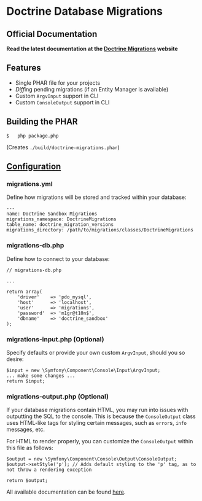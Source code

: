 # Doctrine Database Migrations

## Official Documentation

**Read the latest documentation at the [Doctrine Migrations](http://www.doctrine-project.org/projects/migrations) website**

## Features

* Single PHAR file for your projects
* *Diff*ing pending migrations (if an Entity Manager is available)
* Custom `ArgvInput` support in CLI
* Custom `ConsoleOutput` support in CLI


## Building the PHAR

    $   php package.php

(Creates `./build/doctrine-migrations.phar`)

## [Configuration](http://www.doctrine-project.org/projects/migrations/2.0/docs/reference/introduction/en#configuration)

### migrations.yml

Define how migrations will be stored and tracked within your database:

    ---
    name: Doctrine Sandbox Migrations
    migrations_namespace: DoctrineMigrations
    table_name: doctrine_migration_versions
    migrations_directory: /path/to/migrations/classes/DoctrineMigrations

### migrations-db.php

Define how to connect to your database:

    // migrations-db.php

    ...

    return array(
        'driver'    => 'pdo_mysql',
        'host'      => 'localhost',
        'user'      => 'migrations',
        'password'  => 'm1gr@t10n$',
        'dbname'    => 'doctrine_sandbox'
    );

### migrations-input.php (Optional)

Specify defaults or provide your own custom `ArgvInput`, should you so desire:

    $input = new \Symfony\Component\Console\Input\ArgvInput;
    ... make some changes ...
    return $input;

### migrations-output.php (Optional)

If your database migrations contain HTML, you may run into issues with outputting the SQL to the console.
This is because the `ConsoleOutput` class uses HTML-like tags for styling certain messages, such as `error`s,
`info` messages, etc.

For HTML to render properly, you can customize the `ConsoleOutput` within this file as follows:

    $output = new \Symfony\Component\Console\Output\ConsoleOutput;
    $output->setStyle('p'); // Adds default styling to the 'p' tag, as to not throw a rendering exception

    return $output;
All available documentation can be found [here](http://docs.doctrine-project.org/projects/doctrine-migrations/en/latest/).
